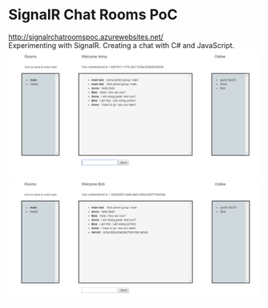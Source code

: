 # SignalR Chat Rooms PoC
http://signalrchatroomspoc.azurewebsites.net/  
Experimenting with SignalR. Creating a chat with C# and JavaScript.
![alt text](https://github.com/barbaralocsi/signalrchatroomspoc/blob/master/SignalRChat/DemoImages/Anna.png)
![alt text](https://github.com/barbaralocsi/signalrchatroomspoc/blob/master/SignalRChat/DemoImages/Bob.png)
